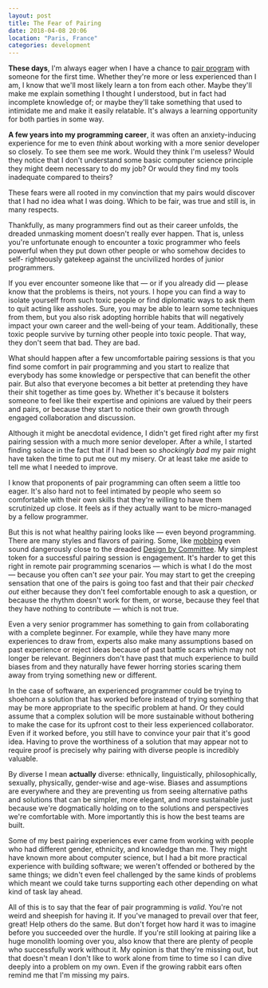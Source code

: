 ```yaml
---
layout: post
title: The Fear of Pairing
date: 2018-04-08 20:06
location: "Paris, France"
categories: development
---
```


**These days**, I'm always eager when I have a chance to [pair program][pair]
with someone for the first time. Whether they're more or less
experienced than I am, I know that we'll most likely learn a ton from
each other. Maybe they'll make me explain something I thought I
understood, but in fact had incomplete knowledge of; or maybe they'll
take something that used to intimidate me and make it easily relatable.
It's always a learning opportunity for both parties in some way.

**A few years into my programming career**, it was often an anxiety-inducing
experience for me to even *think* about working with a more senior
developer so closely. To see them see me work. Would they think I'm
useless? Would they notice that I don't understand some basic computer
science principle they might deem necessary to do my job? Or would they
find my tools inadequate compared to theirs?

These fears were all rooted in my convinction that my pairs would
discover that I had no idea what I was doing. Which to be fair, was
true and still is, in many respects.

Thankfully, as many programmers find out as their career unfolds, the
dreaded unmasking moment doesn't really ever happen. That is, unless
you're unfortunate enough to encounter a toxic programmer who feels
powerful when they put down other people or who somehow decides to self-
righteously gatekeep against the uncivilized hordes of junior
programmers.

If you ever encounter someone like that — or if you already did — please
know that the problems is theirs, not yours. I hope you can find a way
to isolate yourself from such toxic people or find diplomatic ways to
ask them to quit acting like assholes. Sure, you may be able to learn
some techniques from them, but you also risk adopting horrible habits
that will negatively impact your own career and the well-being of your
team. Additionally, these toxic people survive by turning other people
into toxic people. That way, they don't seem that bad. They are bad.

What should happen after a few uncomfortable pairing sessions is that
you find some comfort in pair programming and you start to realize that
everybody has some knowledge or perspective that can benefit the other
pair. But also that everyone becomes a bit better at pretending they
have their shit together as time goes by. Whether it's because it
bolsters someone to feel like their expertise and opinions are valued by
their peers and pairs, or because they start to notice their own growth
through engaged collaboration and discussion.

Although it might be anecdotal evidence, I didn't get fired right after
my first pairing session with a much more senior developer. After a
while, I started finding solace in the fact that if I had been so
*shockingly bad* my pair might have taken the time to put me out my
misery. Or at least take me aside to tell me what I needed to improve.

I know that proponents of pair programming can often seem a little too
eager. It's also hard not to feel intimated by people who seem so
comfortable with their own skills that they're willing to have them
scrutinized up close. It feels as if they actually want to be
micro-managed by a fellow programmer.

But this is not what healthy pairing looks like — even beyond
programming. There are many styles and flavors of pairing. Some, like
[mobbing][mob] even sound dangerously close to the dreaded [Design by
Committee][dbc]. My simplest token for a successful pairing session is
engagement. It's harder to get this right in remote pair programming
scenarios — which is what I do the most — because you often can't *see*
your pair. You may start to get the creeping sensation that one of the
pairs is going too fast and that their pair *checked out* either because
they don't feel comfortable enough to ask a question, or because the
rhythm doesn't work for them, or worse, because they feel that they have
nothing to contribute — which is not true.

Even a very senior programmer has something to gain from collaborating
with a complete beginner. For example, while they have many more
experiences to draw from, experts also make many assumptions based on
past experience or reject ideas because of past battle scars which may
not longer be relevant. Beginners don't have past that much experience
to build biases from and they naturally have fewer horring stories
scaring them away from trying something new or different.

In the case of software, an experienced programmer could be trying to
shoehorn a solution that has worked before instead of trying something
that may be more appropriate to the specific problem at hand. Or they
could assume that a complex solution will be more sustainable without
bothering to make the case for its upfront cost to their less
experienced collaborator. Even if it worked before, you still have to
convince your pair that it's good idea. Having to prove the worthiness
of a solution that may appear not to require proof is precisely why
pairing with diverse people is incredibly valuable.

By diverse I mean **actually** diverse: ethnically, linguistically,
philosophically, sexually, physically, gender-wise and age-wise. Biases
and assumptions are everywhere and they are preventing us from seeing
alternative paths and solutions that can be simpler, more elegant, and
more sustainable just because we're dogmatically holding on to the
solutions and perspectives we're comfortable with. More importantly this
is how the best teams are built.

Some of my best pairing experiences ever came from working with people
who had different gender, ethnicity, and knowledge than me. They might
have known more about computer science, but I had a bit more practical
experience with building software; we weren't offended or bothered by
the same things; we didn't even feel challenged by the same kinds of
problems which meant we could take turns supporting each other depending
on what kind of task lay ahead.

All of this is to say that the fear of pair programming is *valid*.
You're not weird and sheepish for having it. If you've managed to
prevail over that feer, great! Help others do the same. But don't forget
how hard it was to imagine before you succeeded over the hurdle. If
you're still looking at pairing like a huge monolith looming over you,
also know that there are plenty of people who successfully work without
it. My opinion is that they're missing out, but that doesn't mean I
don't like to work alone from time to time so I can dive deeply into a
problem on my own. Even if the growing rabbit ears often remind me that
I'm missing my pairs.

[mob]: https://en.wikipedia.org/wiki/Mob_programming
[pair]: https://en.wikipedia.org/wiki/Pair_programming
[dbc]: https://en.wikipedia.org/wiki/Design_by_committee
